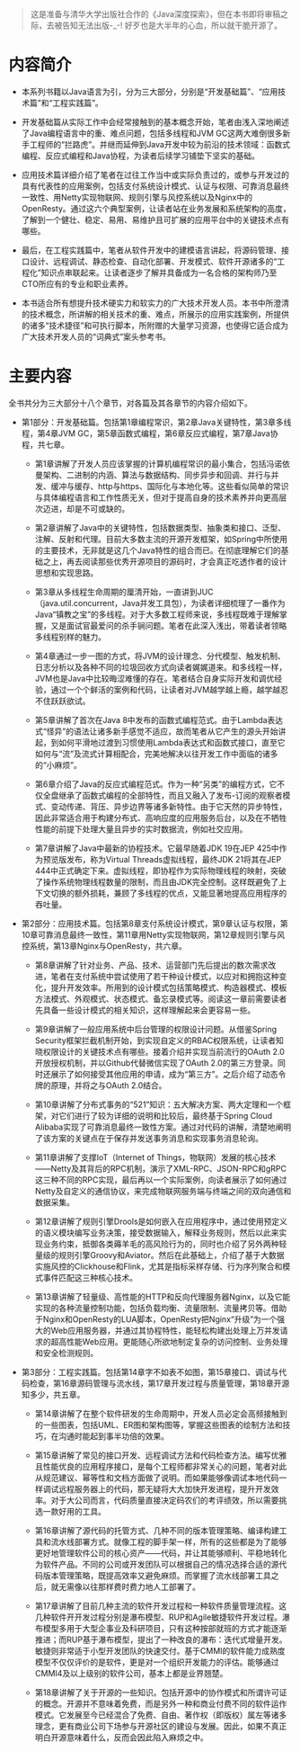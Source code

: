 > 这是准备与清华大学出版社合作的《Java深度探索》，但在本书即将审稿之际，去被告知无法出版-_-!
好歹也是大半年的心血，所以就干脆开源了。

# 内容简介

- 本系列书籍以Java语言为引，分为三大部分，分别是“开发基础篇”、“应用技术篇”和“工程实践篇”。

- 开发基础篇从实际工作中会经常接触到的基本概念开始，笔者由浅入深地阐述了Java编程语言中的重、难点问题，包括多线程和JVM GC这两大难倒很多新手工程师的“拦路虎”。并继而延伸到Java开发中较为前沿的技术领域：函数式编程、反应式编程和Java协程，为读者后续学习铺垫下坚实的基础。

- 应用技术篇详细介绍了笔者在过往工作当中或实际负责过的，或参与开发过的具有代表性的应用案例，包括支付系统设计模式、认证与权限、可靠消息最终一致性、用Netty实现物联网、规则引擎与风控系统以及Nginx中的OpenResty。通过这六个典型案例，让读者站在业务发展和系统架构的高度，了解到一个健壮、稳定、易用、易维护且可扩展的应用平台中的关键技术点有哪些。

- 最后，在工程实践篇中，笔者从软件开发中的建模语言讲起，将源码管理、接口设计、远程调试、静态检查、自动化部署、开发模式、软件开源诸多的“工程化”知识点串联起来。让读者逐步了解并具备成为一名合格的架构师乃至CTO所应有的专业和职业素养。

- 本书适合所有想提升技术硬实力和软实力的广大技术开发人员。本书中所澄清的技术概念，所讲解的相关技术的重、难点，所展示的应用实践案例，所提供的诸多“技术捷径”和可执行脚本，所附赠的大量学习资源，也使得它适合成为广大技术开发人员的“词典式”案头参考书。

# 主要内容

全书共分为三大部分十八个章节，对各篇及其各章节的内容介绍如下。

- 第1部分：开发基础篇。包括第1章编程常识，第2章Java关键特性，第3章多线程，第4章JVM GC，第5章函数式编程，第6章反应式编程，第7章Java协程，共七章。

  - 第1章讲解了开发人员应该掌握的计算机编程常识的最小集合，包括冯诺依曼架构、二进制的内涵、算法与数据结构、同步异步和回调、并行与并发、缓冲与缓存、http与https、国际化与本地化等。这些看似简单的常识与具体编程语言和工作性质无关，但对于提高自身的技术素养并向更高层次迈进，却是不可或缺的。

  - 第2章讲解了Java中的关键特性，包括数据类型、抽象类和接口、泛型、注解、反射和代理。目前大多数主流的开源开发框架，如Spring中所使用的主要技术，无非就是这几个Java特性的组合而已。在彻底理解它们的基础之上，再去阅读那些优秀开源项目的源码时，才会真正吃透作者的设计思想和实现思路。

  - 第3章从多线程生命周期的厘清开始，一直讲到JUC（java.util.concurrent，Java并发工具包），为读者详细梳理了一番作为Java“镇教之宝”的多线程。对于大多数工程师来说，多线程既难于理解掌握，又是面试官最爱问的杀手锏问题。笔者在此深入浅出，带着读者领略多线程别样的魅力。

  - 第4章通过一步一图的方式，将JVM的设计理念、分代模型、触发机制、日志分析以及各种不同的垃圾回收方式向读者娓娓道来。和多线程一样，JVM也是Java中比较晦涩难懂的存在。笔者结合自身实际开发和调优经验，通过一个个鲜活的案例和代码，让读者对JVM越学越上瘾，越学越忍不住跃跃欲试。

  - 第5章讲解了首次在Java 8中发布的函数式编程范式。由于Lambda表达式“怪异”的语法让诸多新手感觉不适应，故而笔者从它产生的源头开始讲起，到如何平滑地过渡到习惯使用Lambda表达式和函数式接口，直至它如何与“流”及流式计算相配合，完美地解决以往开发工作中面临的诸多的“小麻烦”。

  - 第6章介绍了Java的反应式编程范式。作为一种“另类”的编程方式，它不仅全盘继承了函数式编程的全部特性，而且又融入了发布-订阅的观察者模式、变动传递、背压、异步边界等诸多新特性。由于它天然的异步特性，因此非常适合用于构建分布式、高响应度的应用服务后台，以及在不牺牲性能的前提下处理大量且异步的实时数据流，例如社交应用。

  - 第7章讲解了Java中最新的协程技术。它最早随着JDK 19在JEP 425中作为预览版发布，称为Virtual Threads虚拟线程，最终JDK 21将其在JEP 444中正式确定下来。虚拟线程，即协程作为实际物理线程的映射，突破了操作系统物理线程数量的限制，而且由JDK完全控制。这样既避免了上下文切换的额外损耗，兼顾了多线程的优点，又能显著地提高应用程序的吞吐量。

- 第2部分：应用技术篇。包括第8章支付系统设计模式，第9章认证与权限，第10章可靠消息最终一致性，第11章用Netty实现物联网，第12章规则引擎与风控系统，第13章Nginx与OpenResty，共六章。

  - 第8章讲解了针对业务、产品、技术、运营部门先后提出的数次需求改进，笔者在支付系统中尝试使用了若干种设计模式，以应对和拥抱这种变化，提升开发效率。所用到的设计模式包括策略模式、构造器模式、模板方法模式、外观模式、状态模式、备忘录模式等。阅读这一章前需要读者先具备一些设计模式的相关知识，这样理解起来会更容易一些。

  - 第9章讲解了一般应用系统中后台管理的权限设计问题。从借鉴Spring Security框架拦截机制开始，到实现自定义的RBAC权限系统，让读者知晓权限设计的关键技术点有哪些。接着介绍并实现当前流行的OAuth 2.0开放授权机制，并以Github代替微信实现了OAuth 2.0的第三方登录。同时还展示了如何接受其他应用的申请，成为“第三方”。之后介绍了动态令牌的原理，并将之与OAuth 2.0结合。

  - 第10章讲解了分布式事务的“521”知识：五大解决方案、两大定理和一个框架，对它们进行了较为详细的说明和比较后，最终基于Spring Cloud Alibaba实现了可靠消息最终一致性方案。通过对代码的讲解，清楚地阐明了该方案的关键点在于保存并发送事务消息和实现事务消息轮询。

  - 第11章讲解了支撑IoT（Internet of Things，物联网）发展的核心技术——Netty及其背后的RPC机制，演示了XML-RPC、JSON-RPC和gRPC这三种不同的RPC实现，最后再以一个实际案例，向读者展示了如何通过Netty及自定义的通信协议，来完成物联网服务端与终端之间的双向通信和数据采集。

  - 第12章讲解了规则引擎Drools是如何嵌入在应用程序中，通过使用预定义的语义模块编写业务决策，接受数据输入，解释业务规则，然后以此来实现业务约束，抵御各类薅羊毛的高风险行为的，同时也介绍了另外两种轻量级的规则引擎Groovy和Aviator。然后在此基础上，介绍了基于大数据实施风控的Clickhouse和Flink，尤其是指标采样存储、行为序列聚合和模式事件匹配这三种核心技术。

  - 第13章讲解了轻量级、高性能的HTTP和反向代理服务器Nginx，以及它能实现的各种流量控制功能，包括负载均衡、流量限制、流量拷贝等。借助于Nginx和OpenResty的LUA脚本，OpenResty把Nginx“升级”为一个强大的Web应用服务器，并通过其协程特性，能轻松构建出处理上万并发请求的超高性能Web应用。更能随心所欲地制定复杂的访问控制、业务处理和安全检测规则。

- 第3部分：工程实践篇。包括第14章字不如表不如图，第15章接口、调试与代码检查，第16章源码管理与流水线，第17章开发过程与质量管理，第18章开源知多少，共五章。

  - 第14章讲解了在整个软件研发的生命周期中，开发人员必定会高频接触到的一些图表，包括UML、ER图和架构图等，掌握这些图表的绘制方法和技巧，在沟通时能起到事半功倍的效果。

  - 第15章讲解了常见的接口开发、远程调试方法和代码检查方法。编写优雅且性能优良的应用程序接口，是每个工程师都非常关心的问题，笔者对此从规范建议、幂等性和文档方面做了说明。而如果能够像调试本地代码一样调试远程服务器上的代码，那无疑将大大加快开发进程，提升开发效率。对于大公司而言，代码质量直接决定码农们的考评绩效，所以需要挑选一款好用的工具。

  - 第16章讲解了源代码的托管方式、几种不同的版本管理策略、编译构建工具和流水线部署方式。就像工程的脚手架一样，所有的这些都是为了能够更好地管理软件公司的核心资产——代码，并让其能够顺利、平稳地转化为软件产品。不同的公司或开发团队可以根据自己的情况选择合适的源代码版本管理策略，既提高效率又避免麻烦。而掌握了流水线部署工具之后，就无需像以往那样费时费力地人工部署了。

  - 第17章讲解了目前几种主流的软件开发过程和一种软件质量管理流程。这几种软件开开发过程分别是瀑布模型、RUP和Agile敏捷软件开发过程。瀑布模型多用于大型企事业及科研项目，只有这种按部就班的方式才能逐渐推进；而RUP基于瀑布模型，提出了一种改良的瀑布：迭代式增量开发。敏捷则非常适于小型开发团队的快速交付。基于CMMI的软件能力成熟度模型不仅仅评价的是软件，更是对一个组织开发能力的评估。能够通过CMMI4及以上级别的软件公司，基本上都是业界翘楚。

  - 第18章讲解了关于开源的一些知识。包括开源中的协作模式和所谓许可证的概念。开源并不意味着免费，而是另外一种和商业付费不同的软件运作模式。它发展至今已经混合了免费、自由、著作权（即版权）属左等诸多理念，更有商业公司下场参与开源社区的建设与发展。因此，如果不真正明白开源意味着什么，反而会因此陷入麻烦之中。
